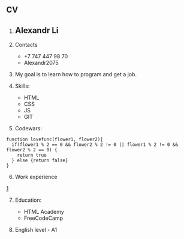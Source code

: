 ## CV

1. ## Alexandr Li

2. Contacts

   - +7 747 447 98 70
   - Alexandr2075

3. My goal is to learn how to program and get a job.

4. Skills:

   - HTML
   - CSS
   - JS
   - GIT

5. Codewars:

```
function lovefunc(flower1, flower2){
  if(flower1 % 2 == 0 && flower2 % 2 != 0 || flower1 % 2 != 0 && flower2 % 2 == 0) {
    return true
  } else {return false}
}
```

6. Work experience

[1](https://github.com/alexandr2075/ratio/tree/main/module1)

7. Education:

   - HTML Academy
   - FreeCodeCamp

8. English level - A1
